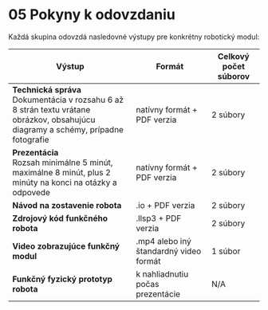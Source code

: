 # 05 Pokyny k odovzdaniu

Každá skupina odovzdá nasledovné výstupy pre konkrétny robotický modul:


| Výstup | Formát | Celkový počet súborov|
|---------|---------|---------|
| **Technická správa** <br> Dokumentácia v rozsahu 6 až 8 strán textu vrátane <br> obrázkov, obsahujúcu diagramy a schémy, prípadne fotografie| natívny formát + PDF verzia| 2 súbory|
| **Prezentácia** <br> Rozsah minimálne 5 minút, maximálne 8 minút, plus 2 minúty na konci na otázky a odpovede| natívny formát + PDF verzia| 2 súbory|
| **Návod na zostavenie robota**| .io + PDF verzia| 2 súbory|
| **Zdrojový kód funkčného robota**| .llsp3 + PDF verzia| 2 súbory|
| **Video zobrazujúce funkčný modul**| .mp4 alebo iný štandardný video formát| 1 súbor|
| **Funkčný fyzický prototyp robota** | k nahliadnutiu počas prezentácie | N/A |
